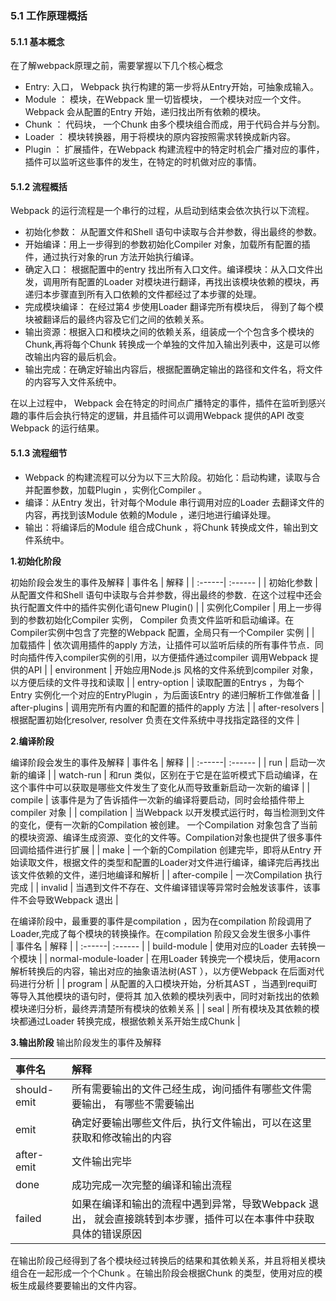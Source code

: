 ### 5.1 工作原理概括
#### 5.1.1 基本概念     
在了解webpack原理之前，需要掌握以下几个核心概念    
- Entry: 入口， Webpack 执行构建的第一步将从Entry开始，可抽象成输入。
- Module ： 模块，在Webpack 里一切皆模块， 一个模块对应一个文件。Webpack 会从配置的Entry 开始，递归找出所有依赖的模块。
- Chunk ： 代码块， 一个Chunk 由多个模块组合而成，用于代码合并与分割。
- Loader ： 模块转换器，用于将模块的原内容按照需求转换成新内容。
- Plugin ： 扩展插件，在Webpack 构建流程中的特定时机会广播对应的事件，插件可以监听这些事件的发生，在特定的时机做对应的事情。

#### 5.1.2 流程概括    
Webpack 的运行流程是一个串行的过程，从启动到结束会依次执行以下流程。   
- 初始化参数： 从配置文件和Shell 语句中读取与合并参数，得出最终的参数。
- 开始编译：用上一步得到的参数初始化Compiler 对象，加载所有配置的插件，通过执行对象的run 方法开始执行编译。
- 确定入口： 根据配置中的entry 找出所有入口文件。编译模块：从入口文件出发，调用所有配置的Loader 对模块进行翻译，再找出该模块依赖的模块，再递归本步骤直到所有入口依赖的文件都经过了本步骤的处理。
- 完成模块编译： 在经过第4 步使用Loader 翻译完所有模块后， 得到了每个模块被翻译后的最终内容及它们之间的依赖关系。
- 输出资源：根据入口和模块之间的依赖关系，组装成一个个包含多个模块的Chunk,再将每个Chunk 转换成一个单独的文件加入输出列表中，这是可以修改输出内容的最后机会。
- 输出完成：在确定好输出内容后，根据配置确定输出的路径和文件名，将文件的内容写入文件系统中。

在以上过程中， Webpack 会在特定的时间点广播特定的事件，插件在监听到感兴趣的事件后会执行特定的逻辑，井且插件可以调用Webpack 提供的API 改变Webpack 的运行结果。

#### 5.1.3 流程细节
- Webpack 的构建流程可以分为以下三大阶段。初始化：启动构建，读取与合并配置参数，加载Plugin ，实例化Compiler 。
- 编译：从Entry 发出，针对每个Module 串行调用对应的Loader 去翻译文件的内容，再找到该Module 依赖的Module ，递归地进行编译处理。
- 输出：将编译后的Module 组合成Chunk ，将Chunk 转换成文件，输出到文件系统中。


**1.初始化阶段**

初始阶段会发生的事件及解释
| 事件名 | 解释 | 
| :------| :------ | 
| 初始化参数 | 从配置文件和Shell 语句中读取与合并参数，得出最终的参数．在这个过程中还会执行配置文件中的插件实例化语句new Plugin() | 
| 实例化Compiler | 用上一步得到的参数初始化Compiler 实例， Compiler 负责文件监听和启动编译。在Compiler实例中包含了完整的Webpack 配置，全局只有一个Compiler 实例 | 
| 加载插件 | 依次调用插件的apply 方法，让插件可以监听后续的所有事件节点．同时向插件传入compiler实例的引用，以方便插件通过compiler 调用Webpack 提供的API | 
| environment | 开始应用Node.js 风格的文件系统到compiler 对象，以方便后续的文件寻找和读取 | 
| entry-option | 读取配置的Entrys ，为每个Entry 实例化一个对应的EntryPlugin ，为后面该Entry 的递归解析工作做准备 | 
| after-plugins | 调用完所有内置的和配置的插件的apply 方法 | 
| after-resolvers | 根据配置初始化resolver, resolver 负责在文件系统中寻找指定路径的文件 | 

**2.编译阶段**

编译阶段会发生的事件及解释
| 事件名 | 解释 | 
| :------| :------ | 
| run | 启动一次新的编译 | 
| watch-run | 和run 类似，区别在于它是在监听模式下启动编译，在这个事件中可以获取是哪些文件发生了变化从而导致重新启动一次新的编译 | 
| compile | 该事件是为了告诉插件一次新的编译将要启动，同时会给插件带上compiler 对象 | 
| compilation | 当Webpack 以开发模式运行时，每当检测到文件的变化，便有一次新的Compilation 被创建。 一个Compilation 对象包含了当前的模块资源、编译生成资源、变化的文件等。Compilation对象也提供了很多事件回调给插件进行扩展 | 
| make | 一个新的Compilation 创建完毕，即将从Entry 开始读取文件，根据文件的类型和配置的Loader对文件进行编译，编译完后再找出该文件依赖的文件，递归地编译和解析 | 
| after-compile | 一次Compilation 执行完成 | 
| invalid | 当遇到文件不存在、文件编译错误等异常时会触发该事件，该事件不会导致Webpack 退出 | 

在编译阶段中，最重要的事件是compilation ，因为在compilation 阶段调用了Loader,完成了每个模块的转换操作。在compilation 阶段又会发生很多小事件        
| 事件名 | 解释 | 
| :------| :------ | 
| build-module | 使用对应的Loader 去转换一个模块 | 
| normal-module-loader | 在用Loader 转换完一个模块后，使用acorn 解析转换后的内容，输出对应的抽象语法树(AST ），以方便Webpack 在后面对代码进行分析 | 
| program | 从配置的入口模块开始，分析其AST ，当遇到requi町等导入其他模块的语句时，便将其 加入依赖的模块列表中，同时对新找出的依赖模块递归分析，最终弄清楚所有模块的依赖关系 | 
| seal | 所有模块及其依赖的模块都通过Loader 转换完成，根据依赖关系开始生成Chunk | 

**3.输出阶段**
输出阶段发生的事件及解释   

| 事件名 | 解释 | 
| :------| :------ | 
| should-emit | 所有需要输出的文件己经生成，询问插件有哪些文件需要输出， 有哪些不需要输出 | 
| emit | 确定好要输出哪些文件后，执行文件输出，可以在这里获取和修改输出的内容 | 
| after-emit | 文件输出完毕 | 
| done | 成功完成一次完整的编译和输出流程 | 
| failed | 如果在编译和输出的流程中遇到异常，导致Webpack 退出， 就会直接跳转到本步骤，插件可以在本事件中获取具体的错误原因 | 

在输出阶段己经得到了各个模块经过转换后的结果和其依赖关系，并且将相关模块组合在一起形成一个个Chunk 。在输出阶段会根据Chunk 的类型，使用对应的模板生成最终要要输出的文件内容。    








